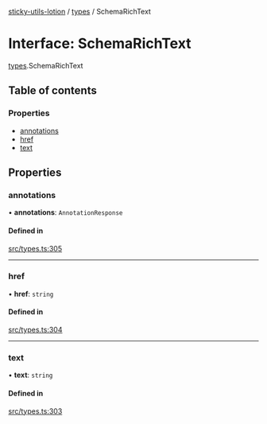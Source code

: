 [sticky-utils-lotion](../README.md) / [types](../modules/types.md) / SchemaRichText

# Interface: SchemaRichText

[types](../modules/types.md).SchemaRichText

## Table of contents

### Properties

- [annotations](types.SchemaRichText.md#annotations)
- [href](types.SchemaRichText.md#href)
- [text](types.SchemaRichText.md#text)

## Properties

### annotations

• **annotations**: `AnnotationResponse`

#### Defined in

[src/types.ts:305](https://github.com/sticky/sticky-utils-lotion/blob/61d4e64/src/types.ts#L305)

___

### href

• **href**: `string`

#### Defined in

[src/types.ts:304](https://github.com/sticky/sticky-utils-lotion/blob/61d4e64/src/types.ts#L304)

___

### text

• **text**: `string`

#### Defined in

[src/types.ts:303](https://github.com/sticky/sticky-utils-lotion/blob/61d4e64/src/types.ts#L303)
